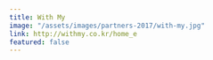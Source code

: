 ```yaml
---
title: With My
image: "/assets/images/partners-2017/with-my.jpg"
link: http://withmy.co.kr/home_e
featured: false
---
```


